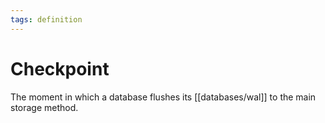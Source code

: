 ```yaml
---
tags: definition
---
```


# Checkpoint
The moment in which a database flushes its [[databases/wal]] to the main storage method.
